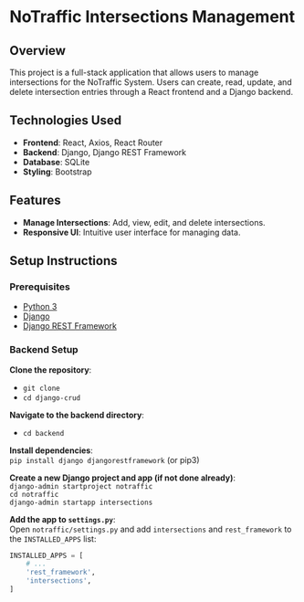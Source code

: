 # NoTraffic Intersections Management

## Overview

This project is a full-stack application that allows users to manage intersections for the NoTraffic System. Users can create, read, update, and delete intersection entries through a React frontend and a Django backend.

## Technologies Used

- **Frontend**: React, Axios, React Router
- **Backend**: Django, Django REST Framework
- **Database**: SQLite 
- **Styling**: Bootstrap

## Features

- **Manage Intersections**: Add, view, edit, and delete intersections.
- **Responsive UI**: Intuitive user interface for managing data.

## Setup Instructions

### Prerequisites

- [Python 3](https://www.python.org/downloads/)
- [Django](https://www.djangoproject.com/) 
- [Django REST Framework](https://www.django-rest-framework.org/)

### Backend Setup

**Clone the repository**:  
- `git clone`  
- `cd django-crud`

**Navigate to the backend directory**:  
- `cd backend`

**Install dependencies**:  
`pip install django djangorestframework` (or pip3)

**Create a new Django project and app (if not done already)**:  
`django-admin startproject notraffic`  
`cd notraffic`  
`django-admin startapp intersections`

**Add the app to `settings.py`**:  
Open `notraffic/settings.py` and add `intersections` and `rest_framework` to the `INSTALLED_APPS` list:

```python
INSTALLED_APPS = [
    # ...
    'rest_framework',
    'intersections',
]
